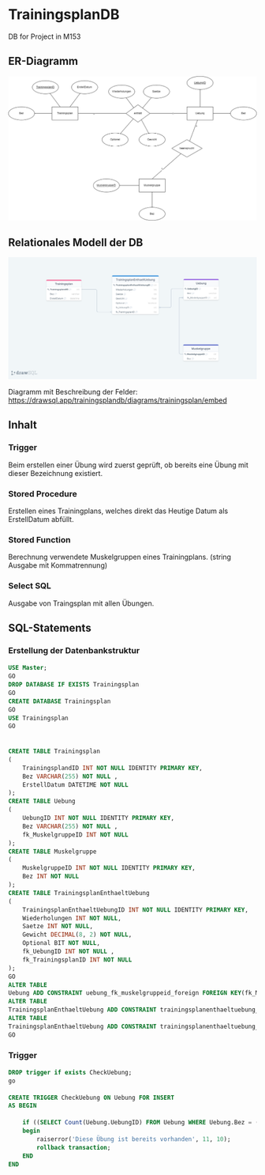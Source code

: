 # TrainingsplanDB
DB for Project in M153

## ER-Diagramm
<img src="/Trainingsplan-erd.png" alt="Alt text" title="ER-Diagramm">

## Relationales Modell der DB
<img src="/Relationalesmodell.png" alt="Alt text" title="Relationales Modell">

Diagramm mit Beschreibung der Felder:
https://drawsql.app/trainingsplandb/diagrams/trainingsplan/embed


## Inhalt
### Trigger
Beim erstellen einer Übung wird zuerst geprüft, ob bereits eine Übung mit dieser Bezeichnung existiert.

### Stored Procedure
Erstellen eines Trainingplans, welches direkt das Heutige Datum als ErstellDatum abfüllt.

### Stored Function
Berechnung verwendete Muskelgruppen eines Trainingplans. (string Ausgabe mit Kommatrennung)

### Select SQL
Ausgabe von Traingsplan mit allen Übungen.

## SQL-Statements

### Erstellung der Datenbankstruktur
```sql
USE Master;
GO
DROP DATABASE IF EXISTS Trainingsplan
GO
CREATE DATABASE Trainingsplan
GO
USE Trainingsplan
GO


CREATE TABLE Trainingsplan
(
    TrainingsplandID INT NOT NULL IDENTITY PRIMARY KEY,
    Bez VARCHAR(255) NOT NULL ,
    ErstellDatum DATETIME NOT NULL
);
CREATE TABLE Uebung
(
    UebungID INT NOT NULL IDENTITY PRIMARY KEY,
    Bez VARCHAR(255) NOT NULL ,
    fk_MuskelgruppeID INT NOT NULL
);
CREATE TABLE Muskelgruppe
(
    MuskelgruppeID INT NOT NULL IDENTITY PRIMARY KEY,
    Bez INT NOT NULL
);
CREATE TABLE TrainingsplanEnthaeltUebung
(
    TrainingsplanEnthaeltUebungID INT NOT NULL IDENTITY PRIMARY KEY,
    Wiederholungen INT NOT NULL,
    Saetze INT NOT NULL,
    Gewicht DECIMAL(8, 2) NOT NULL,
    Optional BIT NOT NULL,
    fk_UebungID INT NOT NULL ,
    fk_TrainingsplanID INT NOT NULL
);
GO
ALTER TABLE
Uebung ADD CONSTRAINT uebung_fk_muskelgruppeid_foreign FOREIGN KEY(fk_MuskelgruppeID) REFERENCES Muskelgruppe(MuskelgruppeID);
ALTER TABLE
TrainingsplanEnthaeltUebung ADD CONSTRAINT trainingsplanenthaeltuebung_fk_uebungid_foreign FOREIGN KEY(fk_UebungID) REFERENCES Uebung(UebungID);
ALTER TABLE
TrainingsplanEnthaeltUebung ADD CONSTRAINT trainingsplanenthaeltuebung_fk_trainingsplanid_foreign FOREIGN KEY(fk_TrainingsplanID) REFERENCES Trainingsplan(TrainingsplandID);
GO
```
### Trigger
```sql
DROP trigger if exists CheckUebung;
go

CREATE TRIGGER CheckUebung ON Uebung FOR INSERT
AS BEGIN

	if ((SELECT Count(Uebung.UebungID) FROM Uebung WHERE Uebung.Bez = (SELECT inserted.Bez FROM inserted)) > 1)
	begin
		raiserror('Diese Übung ist bereits vorhanden', 11, 10);
		rollback transaction;
	END
END

```
